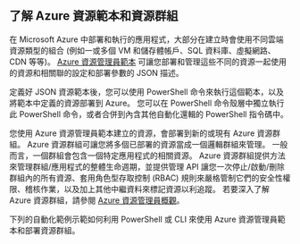 ## 了解 Azure 資源範本和資源群組

在 Microsoft Azure 中部署和執行的應用程式，大部分在建立時會使用不同雲端資源類型的組合 (例如一或多個 VM 和儲存體帳戶、SQL 資料庫、虛擬網路、CDN 等等)。  [Azure 資源管理員範本](../resource-group-authoring-templates.md) 可讓您部署和管理這些不同的資源一起使用的資源和相關聯的設定和部署參數的 JSON 描述。

定義好 JSON 資源範本後，您可以使用 PowerShell 命令來執行這個範本，以及將範本中定義的資源部署到 Azure。  您可以在 PowerShell 命令殼層中獨立執行此 PowerShell 命令，或者合併到內含其他自動化還輯的 PowerShell 指令碼中。

您使用 Azure 資源管理員範本建立的資源，會部署到新的或現有 Azure 資源群組。  Azure 資源群組可讓您將多個已部署的資源當成一個邏輯群組來管理。 一般而言，一個群組會包含一個特定應用程式的相關資源。  Azure 資源群組提供方法來管理群組/應用程式的整體生命週期，並提供管理 API 讓您一次停止/啟動/刪除群組內的所有資源、套用角色型存取控制 (RBAC) 規則來嚴格管制它們的安全性權限、稽核作業，以及加上其他中繼資料來標記資源以利追蹤。 若要深入了解 Azure 資源群組，請參閱 [Azure 資源管理員概觀](https://azure.microsoft.com/documentation/articles/resource-group-overview/)。 

下列的自動化範例示範如何利用 PowerShell 或 CLI 來使用 Azure 資源管理員範本和部署資源群組。

